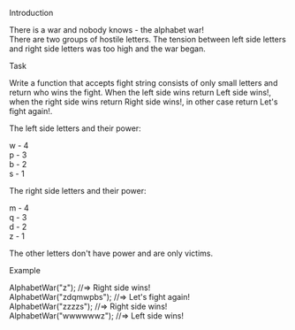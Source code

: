 Introduction  

There is a war and nobody knows - the alphabet war!  
There are two groups of hostile letters. The tension between left side letters and right side letters was too high and the war began.  

Task  

Write a function that accepts fight string consists of only small letters and return who wins the fight. When the left side wins return   Left side wins!, when the right side wins return Right side wins!, in other case return Let's fight again!.  

The left side letters and their power:  

 w - 4  
 p - 3  
 b - 2  
 s - 1  

The right side letters and their power:  

 m - 4  
 q - 3  
 d - 2  
 z - 1  

The other letters don't have power and are only victims.  

Example  

AlphabetWar("z");        //=> Right side wins!  
AlphabetWar("zdqmwpbs"); //=> Let's fight again!  
AlphabetWar("zzzzs");    //=> Right side wins!  
AlphabetWar("wwwwwwz");  //=> Left side wins!  